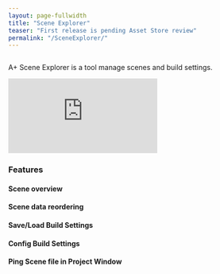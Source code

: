 ```yaml
---
layout: page-fullwidth
title: "Scene Explorer"
teaser: "First release is pending Asset Store review"
permalink: "/SceneExplorer/"
---
```

<div class="row">
<div class="medium-4 medium-push-8 columns" markdown="1">
<div class="panel radius" markdown="1">

A+ Scene Explorer is a tool manage scenes and build settings.

<div class="flex-video">
    <iframe src="https://www.youtube.com/embed/UlNpYToz5gg" frameborder="0" allowfullscreen></iframe>
</div>

### Features

#### Scene overview 
#### Scene data reordering 
#### Save/Load Build Settings 
#### Config Build Settings 
#### Ping Scene file in Project Window 

</div><!-- /.medium-8.columns -->
</div><!-- /.row -->